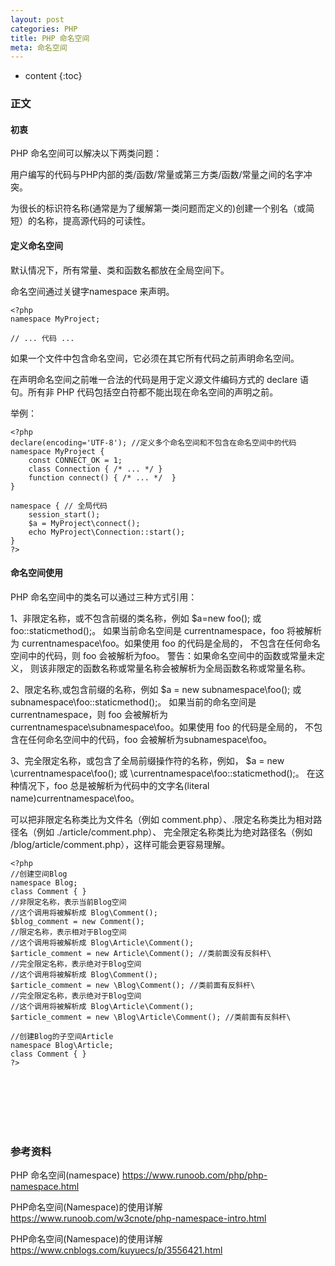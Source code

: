 ```yaml
---
layout: post
categories: PHP
title: PHP 命名空间
meta: 命名空间
---
```

* content
{:toc}

### 正文

#### 初衷

PHP 命名空间可以解决以下两类问题：

用户编写的代码与PHP内部的类/函数/常量或第三方类/函数/常量之间的名字冲突。

为很长的标识符名称(通常是为了缓解第一类问题而定义的)创建一个别名（或简短）的名称，提高源代码的可读性。

#### 定义命名空间

默认情况下，所有常量、类和函数名都放在全局空间下。 

命名空间通过关键字namespace 来声明。
```
<?php  
namespace MyProject;  
 
// ... 代码 ...  
```

如果一个文件中包含命名空间，它必须在其它所有代码之前声明命名空间。

在声明命名空间之前唯一合法的代码是用于定义源文件编码方式的 declare 语句。所有非 PHP 代码包括空白符都不能出现在命名空间的声明之前。

举例：
```
<?php
declare(encoding='UTF-8'); //定义多个命名空间和不包含在命名空间中的代码
namespace MyProject {
    const CONNECT_OK = 1;
    class Connection { /* ... */ }
    function connect() { /* ... */  }
}

namespace { // 全局代码
    session_start();
    $a = MyProject\connect();
    echo MyProject\Connection::start();
}
?>
```

#### 命名空间使用

PHP 命名空间中的类名可以通过三种方式引用：

1、非限定名称，或不包含前缀的类名称，例如 $a=new foo(); 或 foo::staticmethod();。
如果当前命名空间是 currentnamespace，foo 将被解析为 currentnamespace\foo。如果使用 foo 的代码是全局的，
不包含在任何命名空间中的代码，则 foo 会被解析为foo。 警告：如果命名空间中的函数或常量未定义，
则该非限定的函数名称或常量名称会被解析为全局函数名称或常量名称。

2、限定名称,或包含前缀的名称，例如 $a = new subnamespace\foo(); 或 subnamespace\foo::staticmethod();。
如果当前的命名空间是 currentnamespace，则 foo 会被解析为 currentnamespace\subnamespace\foo。如果使用 foo 的代码是全局的，
不包含在任何命名空间中的代码，foo 会被解析为subnamespace\foo。

3、完全限定名称，或包含了全局前缀操作符的名称，例如， $a = new \currentnamespace\foo(); 或 \currentnamespace\foo::staticmethod();。
在这种情况下，foo 总是被解析为代码中的文字名(literal name)currentnamespace\foo。

可以把非限定名称类比为文件名（例如 comment.php）、.限定名称类比为相对路径名（例如 ./article/comment.php）、
完全限定名称类比为绝对路径名（例如 /blog/article/comment.php），这样可能会更容易理解。
```
<?php 
//创建空间Blog
namespace Blog;
class Comment { }
//非限定名称，表示当前Blog空间
//这个调用将被解析成 Blog\Comment();
$blog_comment = new Comment();
//限定名称，表示相对于Blog空间
//这个调用将被解析成 Blog\Article\Comment();
$article_comment = new Article\Comment(); //类前面没有反斜杆\
//完全限定名称，表示绝对于Blog空间
//这个调用将被解析成 Blog\Comment();
$article_comment = new \Blog\Comment(); //类前面有反斜杆\
//完全限定名称，表示绝对于Blog空间
//这个调用将被解析成 Blog\Article\Comment();
$article_comment = new \Blog\Article\Comment(); //类前面有反斜杆\

//创建Blog的子空间Article
namespace Blog\Article;
class Comment { }
?>
```


<br/><br/><br/><br/><br/>
### 参考资料

PHP 命名空间(namespace) <https://www.runoob.com/php/php-namespace.html>

PHP命名空间(Namespace)的使用详解 <https://www.runoob.com/w3cnote/php-namespace-intro.html>

PHP命名空间(Namespace)的使用详解 <https://www.cnblogs.com/kuyuecs/p/3556421.html>